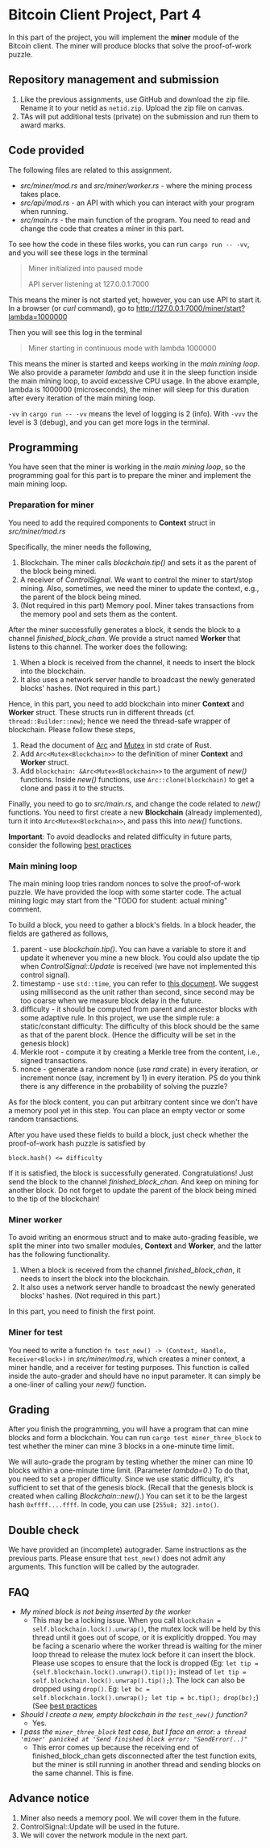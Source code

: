 # Bitcoin Client Project, Part 4

In this part of the project, you will implement the **miner** module of the Bitcoin client. The miner will produce blocks that solve the proof-of-work puzzle.

## Repository management and submission

1. Like the previous assignments, use GitHub and download the zip file. Rename it to your netid as `netid.zip`. Upload the zip file on canvas.
2. TAs will put additional tests (private) on the submission and run them to award marks.

## Code provided
The following files are related to this assignment.
- *src/miner/mod.rs* and *src/miner/worker.rs* - where the mining process takes place.
- *src/api/mod.rs* - an API with which you can interact with your program when running.
- *src/main.rs* - the main function of the program. You need to read and change the code that creates a miner in this part.

To see how the code in these files works, you can run `cargo run -- -vv`, and you will see these logs in the terminal
> Miner initialized into paused mode
> 
> API server listening at 127.0.0.1:7000

This means the miner is not started yet; however, you can use API to start it. In a browser (or *curl* command), go to
http://127.0.0.1:7000/miner/start?lambda=1000000

Then you will see this log in the terminal
> Miner starting in continuous mode with lambda 1000000

This means the miner is started and keeps working in the *main mining loop*. We also provide a parameter *lambda* and use it in the sleep function inside the main mining loop, to avoid excessive CPU usage. In the above example, lambda is 1000000 (microseconds), the miner will sleep for this duration after every iteration of the main mining loop.

`-vv` in `cargo run -- -vv` means the level of logging is 2 (info). With `-vvv` the level is 3 (debug), and you can get more logs in the terminal.

## Programming

You have seen that the miner is working in the *main mining loop*, so the programming goal for this part is to prepare the miner and implement the main mining loop.

### Preparation for miner

You need to add the required components to **Context** struct in *src/miner/mod.rs*

Specifically, the miner needs the following,
1. Blockchain. The miner calls *blockchain.tip()* and sets it as the parent of the block being mined. 
2. A receiver of *ControlSignal*. We want to control the miner to start/stop mining. Also, sometimes, we need the miner to update the context, e.g., the parent of the block being mined. 
3. (Not required in this part) Memory pool. Miner takes transactions from the memory pool and sets them as the content.

After the miner successfully generates a block, it sends the block to a channel *finished_block_chan*. We provide a struct named **Worker** that listens to this channel. The worker does the following:
1. When a block is received from the channel, it needs to insert the block into the blockchain.
2. It also uses a network server handle to broadcast the newly generated blocks' hashes. (Not required in this part.)

Hence, in this part, you need to add blockchain into miner **Context** and **Worker** struct. These structs run in different threads (cf. `thread::Builder::new`); hence we need the thread-safe wrapper of blockchain. Please follow these steps,
1. Read the document of [Arc](https://doc.rust-lang.org/std/sync/struct.Arc.html) and [Mutex](https://doc.rust-lang.org/std/sync/struct.Mutex.html) in std crate of Rust.
2. Add `Arc<Mutex<Blockchain>>` to the definition of miner **Context** and **Worker** struct.
3. Add `blockchain: &Arc<Mutex<Blockchain>>` to the argument of *new()* functions. Inside *new()* functions, use `Arc::clone(blockchain)` to get a clone and pass it to the structs.

Finally, you need to go to *src/main.rs*, and change the code related to *new()* functions. You need to first create a new **Blockchain** (already implemented), turn it into `Arc<Mutex<Blockchain>>`, and pass this into *new()* functions.

**Important**: To avoid deadlocks and related difficulty in future parts, consider the following [best practices](arc_mutex_best_practices.md)

### Main mining loop

The main mining loop tries random nonces to solve the proof-of-work puzzle. We have provided the loop with some starter code. The actual mining logic may start from the "TODO for student: actual mining" comment.

To build a block, you need to gather a block's fields. In a block header, the fields are gathered as follows,
1. parent - use *blockchain.tip()*. You can have a variable to store it and update it whenever you mine a new block. You could also update the tip when *ControlSignal::Update* is received (we have not implemented this control signal).
2. timestamp - use `std::time`, you can refer to [this document](https://doc.rust-lang.org/std/time/constant.UNIX_EPOCH.html). We suggest using millisecond as the unit rather than second, since second may be too coarse when we measure block delay in the future.
3. difficulty - it should be computed from parent and ancestor blocks with some adaptive rule. In this project, we use the simple rule: a static/constant difficulty: The difficulty of this block should be the same as that of the parent block. (Hence the difficulty will be set in the genesis block)
4. Merkle root - compute it by creating a Merkle tree from the content, i.e., signed transactions.
5. nonce - generate a random nonce (use *rand* crate) in every iteration, or increment nonce (say, increment by 1) in every iteration. PS do you think there is any difference in the probability of solving the puzzle?

As for the block content, you can put arbitrary content since we don't have a memory pool yet in this step. You can place an empty vector or some random transactions.

After you have used these fields to build a block, just check whether the proof-of-work hash puzzle is satisfied by
```
block.hash() <= difficulty
```

If it is satisfied, the block is successfully generated. Congratulations! Just send the block to the channel *finished_block_chan*. And keep on mining for another block. Do not forget to update the parent of the block being mined to the tip of the blockchain!

### Miner worker
To avoid writing an enormous struct and to make auto-grading feasible, we split the miner into two smaller modules, **Context** and **Worker**, and the latter has the following functionality.
1. When a block is received from the channel *finished_block_chan*, it needs to insert the block into the blockchain.
2. It also uses a network server handle to broadcast the newly generated blocks' hashes. (Not required in this part.) 

In this part, you need to finish the first point.

### Miner for test
You need to write a function `fn test_new() -> (Context, Handle, Receiver<Block>)` in *src/miner/mod.rs*, which creates a miner context, a miner handle, and a receiver for testing purposes. This function is called inside the auto-grader and should have no input parameter. It can simply be a one-liner of calling your *new()* function.

## Grading

After you finish the programming, you will have a program that can mine blocks and form a blockchain. You can run `cargo test miner_three_block` to test whether the miner can mine 3 blocks in a one-minute time limit.

We will auto-grade the program by testing whether the miner can mine 10 blocks within a one-minute time limit. (Parameter *lambda=0*.) To do that, you need to set a proper difficulty. Since we use static difficulty, it's sufficient to set that of the genesis block. (Recall that the genesis block is created when calling *Blockchain::new()*.) You can set it to be the largest hash `0xffff....ffff`. In code, you can use `[255u8; 32].into()`.

## Double check
We have provided an (incomplete) autograder. Same instructions as the previous parts.
Please ensure that `test_new()` does not admit any arguments. This function will be called by the autograder.

## FAQ

- *My mined block is not being inserted by the worker* 
    - This may be a locking issue. When you call `blockchain = self.blockchain.lock().unwrap()`, the mutex lock will be held by this thread until it goes out of scope, or it is explicitly dropped. You may be facing a scenario where the worker thread is waiting for the miner loop thread to release the mutex lock before it can insert the block.
    Please use scopes to ensure that the lock is dropped (Eg: `let tip = {self.blockchain.lock().unwrap().tip()};` instead of `let tip = self.blockchain.lock().unwrap().tip();`). 
    The lock can also be dropped using `drop()`. Eg: 
    ```let bc = self.blockchain.lock().unwrap(); let tip = bc.tip(); drop(bc);```)
    (See [best practices](arc_mutex_best_practices.md) 
- *Should I create a new, empty blockchain in the `test_new()` function?* 
     - Yes.
- *I pass the `miner_three_block` test case, but I face an error: `a thread 'miner' panicked at 'Send finished block error: "SendError(..)"`* 
     - This error comes up because the receiving end of finished_block_chan gets disconnected after the test function exits, but the miner is still running in another thread and sending blocks on the same channel. This is fine.


## Advance notice
1. Miner also needs a memory pool. We will cover them in the future.
2. ControlSignal::Update will be used in the future.
3. We will cover the network module in the next part.
